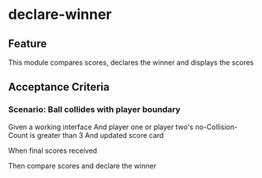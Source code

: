 # declare-winner

## Feature

This module compares scores, declares the winner
and displays the scores

## Acceptance Criteria

### Scenario: Ball collides with player boundary

Given a working interface
And player one or player two's
no-Collision-Count is greater than 3
And updated score card

When final scores received

Then compare scores and declare the winner
